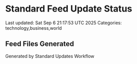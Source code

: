 # Standard Feed Update Status
Last updated: Sat Sep  6 21:17:53 UTC 2025
Categories: technology,business,world

## Feed Files Generated

Generated by Standard Updates Workflow
